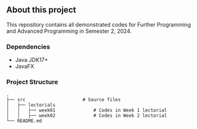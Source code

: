 ## About this project
This repository contains all demonstrated codes for Further Programming and Advanced Programming in Semester 2, 2024.

### Dependencies
* Java JDK17+
* JavaFX 

### Project Structure
    .
    ├── src                     # Source files
    │   ├── lectorials            
    │   │   ├── week01              # Codes in Week 1 lectorial
    │   │   ├── week02              # Codes in Week 2 lectorial
    └── README.md
